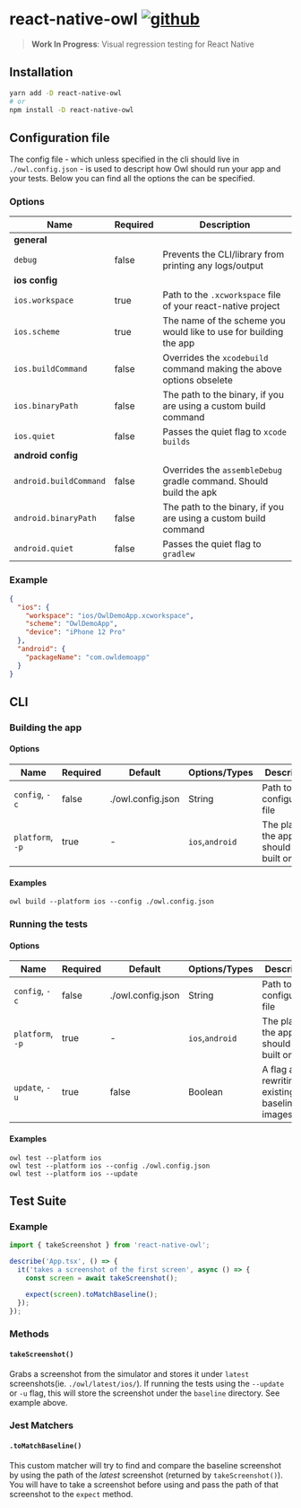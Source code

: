 # react-native-owl [![github][github-image]][github-url]

> **Work In Progress**: Visual regression testing for React Native

## Installation

```sh
yarn add -D react-native-owl
# or
npm install -D react-native-owl
```

## Configuration file

The config file - which unless specified in the cli should live in `./owl.config.json` - is used to descript how Owl should run your app and your tests. Below you can find all the options the can be specified.

### Options

| Name                   | Required | Description                                                          |
| ---------------------- | -------- | -------------------------------------------------------------------- |
| **general**            |          |                                                                      |
| `debug`                | false    | Prevents the CLI/library from printing any logs/output               |
| **ios config**         |          |                                                                      |
| `ios.workspace`        | true     | Path to the `.xcworkspace` file of your react-native project         |
| `ios.scheme`           | true     | The name of the scheme you would like to use for building the app    |
| `ios.buildCommand`     | false    | Overrides the `xcodebuild` command making the above options obselete |
| `ios.binaryPath`       | false    | The path to the binary, if you are using a custom build command      |
| `ios.quiet`            | false    | Passes the quiet flag to `xcode builds`                              |
| **android config**     |          |                                                                      |
| `android.buildCommand` | false    | Overrides the `assembleDebug` gradle command. Should build the apk   |
| `android.binaryPath`   | false    | The path to the binary, if you are using a custom build command      |
| `android.quiet`        | false    | Passes the quiet flag to `gradlew`                                   |

### Example

```json
{
  "ios": {
    "workspace": "ios/OwlDemoApp.xcworkspace",
    "scheme": "OwlDemoApp",
    "device": "iPhone 12 Pro"
  },
  "android": {
    "packageName": "com.owldemoapp"
  }
}
```

## CLI

### Building the app

#### Options

| Name             | Required | Default           | Options/Types   | Description                             |
| ---------------- | -------- | ----------------- | --------------- | --------------------------------------- |
| `config`, `-c`   | false    | ./owl.config.json | String          | Path to the configuration file          |
| `platform`, `-p` | true     | -                 | `ios`,`android` | The platform the app should be built on |

#### Examples

```
owl build --platform ios --config ./owl.config.json
```

### Running the tests

#### Options

| Name             | Required | Default           | Options/Types   | Description                                     |
| ---------------- | -------- | ----------------- | --------------- | ----------------------------------------------- |
| `config`, `-c`   | false    | ./owl.config.json | String          | Path to the configuration file                  |
| `platform`, `-p` | true     | -                 | `ios`,`android` | The platform the app should be built on         |
| `update`, `-u`   | true     | false             | Boolean         | A flag about rewriting existing baseline images |

#### Examples

```
owl test --platform ios
owl test --platform ios --config ./owl.config.json
owl test --platform ios --update
```

## Test Suite

### Example

```js
import { takeScreenshot } from 'react-native-owl';

describe('App.tsx', () => {
  it('takes a screenshot of the first screen', async () => {
    const screen = await takeScreenshot();

    expect(screen).toMatchBaseline();
  });
});
```

### Methods

#### `takeScreenshot()`

Grabs a screenshot from the simulator and stores it under `latest` screenshots(ie. `./owl/latest/ios/`). If running the tests using the `--update` or `-u` flag, this will store the screenshot under the `baseline` directory. See example above.

### Jest Matchers

#### `.toMatchBaseline()`

This custom matcher will try to find and compare the baseline screenshot by using the path of the _latest_ screenshot (returned by `takeScreenshot()`). You will have to take a screenshot before using and pass the path of that screenshot to the `expect` method.

[github-image]: https://github.com/FormidableLabs/react-native-owl/workflows/Run%20Tests/badge.svg
[github-url]: https://github.com/FormidableLabs/react-native-owl/actions
